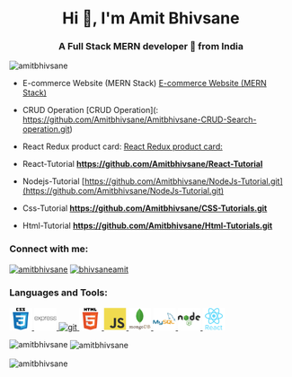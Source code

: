 <h1 align="center">Hi 👋, I'm Amit Bhivsane</h1>
<h3 align="center">A Full Stack MERN developer 🎯 from India</h3>

<p align="left"> <img src="https://komarev.com/ghpvc/?username=amitbhivsane&label=Profile%20views&color=0e75b6&style=flat" alt="amitbhivsane" /> </p>

- E-commerce Website (MERN Stack) [E-commerce Website (MERN Stack)](https://github.com/Amitbhivsane/MERN-Ecommerce-.git)


- CRUD Operation [CRUD Operation](: https://github.com/Amitbhivsane/Amitbhivsane-CRUD-Search-operation.git)

- React Redux product card: [React Redux product card:](https://github.com/Amitbhivsane/Shopping-Cart-React-Redux-ToolKit.git)
  
 - React-Tutorial **https://github.com/Amitbhivsane/React-Tutorial**
  
- Nodejs-Tutorial [https://github.com/Amitbhivsane/NodeJs-Tutorial.git](https://github.com/Amitbhivsane/NodeJs-Tutorial.git)

- Css-Tutorial **https://github.com/Amitbhivsane/CSS-Tutorials.git**

- Html-Tutorial **https://github.com/Amitbhivsane/Html-Tutorials.git**

<h3 align="left">Connect with me:</h3>
<p align="left">
<a href="https://linkedin.com/in/amitbhivsane" target="blank"><img align="center" src="https://raw.githubusercontent.com/rahuldkjain/github-profile-readme-generator/master/src/images/icons/Social/linked-in-alt.svg" alt="amitbhivsane" height="30" width="40" /></a>
<a href="https://instagram.com/bhivsaneamit" target="blank"><img align="center" src="https://raw.githubusercontent.com/rahuldkjain/github-profile-readme-generator/master/src/images/icons/Social/instagram.svg" alt="bhivsaneamit" height="30" width="40" /></a>
</p>

<h3 align="left">Languages and Tools:</h3>
<p align="left"> <a href="https://www.w3schools.com/css/" target="_blank" rel="noreferrer"> <img src="https://raw.githubusercontent.com/devicons/devicon/master/icons/css3/css3-original-wordmark.svg" alt="css3" width="40" height="40"/> </a> <a href="https://expressjs.com" target="_blank" rel="noreferrer"> <img src="https://raw.githubusercontent.com/devicons/devicon/master/icons/express/express-original-wordmark.svg" alt="express" width="40" height="40"/> </a> <a href="https://git-scm.com/" target="_blank" rel="noreferrer"> <img src="https://www.vectorlogo.zone/logos/git-scm/git-scm-icon.svg" alt="git" width="40" height="40"/> </a> <a href="https://www.w3.org/html/" target="_blank" rel="noreferrer"> <img src="https://raw.githubusercontent.com/devicons/devicon/master/icons/html5/html5-original-wordmark.svg" alt="html5" width="40" height="40"/> </a> <a href="https://developer.mozilla.org/en-US/docs/Web/JavaScript" target="_blank" rel="noreferrer"> <img src="https://raw.githubusercontent.com/devicons/devicon/master/icons/javascript/javascript-original.svg" alt="javascript" width="40" height="40"/> </a> <a href="https://www.mongodb.com/" target="_blank" rel="noreferrer"> <img src="https://raw.githubusercontent.com/devicons/devicon/master/icons/mongodb/mongodb-original-wordmark.svg" alt="mongodb" width="40" height="40"/> </a> <a href="https://www.mysql.com/" target="_blank" rel="noreferrer"> <img src="https://raw.githubusercontent.com/devicons/devicon/master/icons/mysql/mysql-original-wordmark.svg" alt="mysql" width="40" height="40"/> </a> <a href="https://nodejs.org" target="_blank" rel="noreferrer"> <img src="https://raw.githubusercontent.com/devicons/devicon/master/icons/nodejs/nodejs-original-wordmark.svg" alt="nodejs" width="40" height="40"/> </a> <a href="https://reactjs.org/" target="_blank" rel="noreferrer"> <img src="https://raw.githubusercontent.com/devicons/devicon/master/icons/react/react-original-wordmark.svg" alt="react" width="40" height="40"/> </a> </p>

<p><img align="left" src="https://github-readme-stats.vercel.app/api/top-langs?username=amitbhivsane&show_icons=true&locale=en&layout=compact" alt="amitbhivsane" /></p>

<p>&nbsp;<img align="center" src="https://github-readme-stats.vercel.app/api?username=amitbhivsane&show_icons=true&locale=en" alt="amitbhivsane" /></p>

<p><img align="center" src="https://github-readme-streak-stats.herokuapp.com/?user=amitbhivsane&" alt="amitbhivsane" /></p>
